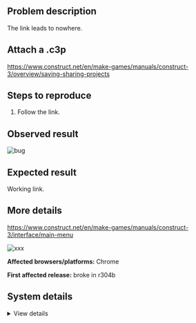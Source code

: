 ## Problem description

The link leads to nowhere.

## Attach a .c3p

https://www.construct.net/en/make-games/manuals/construct-3/overview/saving-sharing-projects

## Steps to reproduce

1. Follow the link.

## Observed result

![bug](https://user-images.githubusercontent.com/91274932/182045319-a2c86a20-8865-443a-a586-e1328a61e2c7.png)

## Expected result

Working link.

## More details

https://www.construct.net/en/make-games/manuals/construct-3/interface/main-menu

![xxx](https://user-images.githubusercontent.com/91274932/182045384-fe9d8fe2-bd12-40ca-b43c-ce7053f4f36b.png)

**Affected browsers/platforms:** Chrome

**First affected release:** broke in r304b

## System details

<details><summary>View details</summary>



</details>
